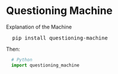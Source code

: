 # Questioning Machine
Explanation of the Machine
<pre>
  pip install questioning-machine
</pre>
Then:
```Python
  # Python
  import questioning_machine
```
